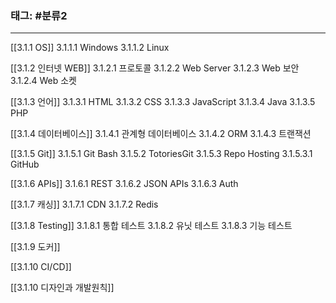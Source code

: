 ### 태그: #분류2
---

[[3.1.1 OS]]
	3.1.1.1 Windows
	3.1.1.2 Linux

[[3.1.2 인터넷 WEB]]
	3.1.2.1 프로토콜
	3.1.2.2 Web Server
	3.1.2.3 Web 보안
	3.1.2.4 Web 소켓


[[3.1.3 언어]]
	3.1.3.1 HTML
	3.1.3.2 CSS
	3.1.3.3 JavaScript
	3.1.3.4 Java
	3.1.3.5 PHP


[[3.1.4  데이터베이스]]
	3.1.4.1 관계형 데이터베이스
	3.1.4.2 ORM
	3.1.4.3 트랜잭션

[[3.1.5 Git]]
	3.1.5.1 Git Bash
	3.1.5.2 TotoriesGit
	3.1.5.3 Repo Hosting
		3.1.5.3.1 GitHub

[[3.1.6 APIs]]
	3.1.6.1 REST
	3.1.6.2 JSON APIs
	3.1.6.3 Auth

[[3.1.7 캐싱]]
	3.1.7.1 CDN
	3.1.7.2 Redis

[[3.1.8 Testing]]
	3.1.8.1 통합 테스트
	3.1.8.2 유닛 테스트
	3.1.8.3 기능 테스트

[[3.1.9 도커]]

[[3.1.10 CI/CD]]

[[3.1.10 디자인과 개발원칙]]



